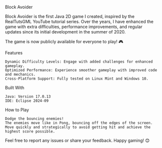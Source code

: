 Block Avoider

Block Avoider is the first Java 2D game I created, inspired by the RealTutsGML YouTube tutorial series. Over the years, I have enhanced the game with extra difficulties, performance improvements, and regular updates since its initial development in the summer of 2020.

The game is now publicly available for everyone to play! 🎮

Features

    Dynamic Difficulty Levels: Engage with added challenges for enhanced gameplay.
    Optimized Performance: Experience smoother gameplay with improved code and mechanics.
    Cross-Platform Support: Fully tested on Linux Mint and Windows 10.

Built With

    Java: Version 17.0.13
    IDE: Eclipse 2024-09

How to Play

	Dodge the bouncing enemies!
	The enemies move like in Pong, bouncing off the edges of the screen. 
	Move quickly and strategically to avoid getting hit and achieve the highest score possible.

Feel free to report any issues or share your feedback.
Happy gaming! 😊